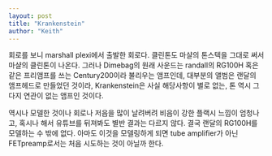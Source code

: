 ```yaml
---
layout: post
title: "Krankenstein"
author: "Keith"
---
```



회로를 보니 marshall plexi에서 출발한 회로다. 클린톤도 마샬의 톤스텍을 그대로 써서 마샬의 클린톤이 나온다. 그러나 Dimebag의 원래 사운드는 randall의 RG100H 혹은 같은 프리앰프를 쓰는 Century200이라 불리우는 앰프인데, 대부분의 앨범은 랜달의 앰프헤드로 만들었던 것이라, Krankenstein은 사실 해당사항이 별로 없는, 톤 역시 그다지 연관이 없는 앰프인 것이다.




역시나 모델한 것이나 회로나 저음을 많이 날려버려 비음이 강한 플랙시 느낌이 엄청나고, 혹시나 해서 유튜브를 뒤져봐도 별반 결과는 다르지 않다. 결국 랜달의 RG100H를 모델하는 수 밖에 없다. 아마도 이것을 모델링하게 되면 tube amplifier가 아닌 FETpreamp로서는 처음 시도하는 것이 아닐까 한다.


